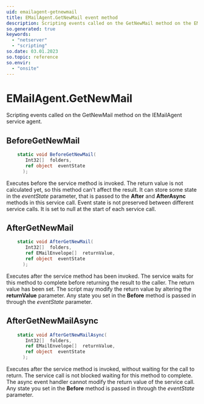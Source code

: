 ```yaml
---
uid: emailagent-getnewmail
title: EMailAgent.GetNewMail event method
description: Scripting events called on the GetNewMail method on the EMailAgent service agent.
so.generated: true
keywords:
  - "netserver"
  - "scripting"
so.date: 03.01.2023
so.topic: reference
so.envir:
  - "onsite"
---
```

# EMailAgent.GetNewMail

Scripting events called on the <see cref='M:SuperOffice.CRM.Services.IEMailAgent.GetNewMail'>GetNewMail</see> method on the <see cref='IEMailAgent'>IEMailAgent</see>  service agent.

## BeforeGetNewMail
```cs
    static void BeforeGetNewMail(
       Int32[]  folders,
       ref object  eventState
      );
```
Executes before the service method is invoked.
The return value is not calculated yet, so this method can't affect the result.
It can store some state in the *eventState* parameter, that is passed to the **After** and **AfterAsync** methods in this service call.
Event state is not preserved between different service calls. It is set to null at the start of each service call.
## AfterGetNewMail
```cs
    static void AfterGetNewMail(
       Int32[]  folders,
       ref EMailEnvelope[]  returnValue,
       ref object  eventState
      );
```
Executes after the service method has been invoked. The service waits for this method to complete before returning the result to the caller.
The return value has been set. The script may modify the return value by altering the **returnValue** parameter.
Any state you set in the **Before** method is passed in through the *eventState* parameter.
## AfterGetNewMailAsync
```cs
    static void AfterGetNewMailAsync(
       Int32[]  folders,
       ref EMailEnvelope[]  returnValue,
       ref object  eventState
      );
```
Executes after the service method is invoked, without waiting for the call to return.
The service call is not blocked waiting for this method to complete.
The async event handler cannot modify the return value of the service call.
Any state you set in the **Before** method is passed in through the *eventState* parameter.

